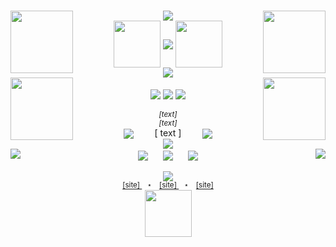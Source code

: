 <p align="center">
    <br/>
  <img align="left" width="100" src="https://carcuvorous.carrd.co/assets/images/gallery01/b34f3e28.gif?v=b471a82b">
  <img align="center" src="https://biscuit.crd.co/assets/images/gallery86/fe4df821.gif?v=cc1c6dfa">
  <img align="right" width="100" src="https://carcuvorous.carrd.co/assets/images/gallery01/ae8226a0.gif?v=b471a82b">
    <br/>
  <img align="center" width="75" src=" [border L URL] ">
  <img align="center" src="https://spotify-github-profile.kittinanx.com/api/view?uid= [spotify username] &cover_image=true&theme=novatorem&show_offline=true&background_color= [hex code here] &interchange=true&bar_color= [hex code here] &bar_color_cover=false">
  <img align="center" width="75" src=" [border R URL] ">
    <br/> 
  <img align="center" src="http://media.tumblr.com/4fd894db8ac379f6d6a136059d866c88/tumblr_inline_mh404424En1r913zj.gif">
    <br/>
  <img height="100" align="left" src=" [gif/png URL] ">
  <img height="100" align="right" src=" [gif/png URL] ">
    <br/>
  <img align="center" src="https://biscuit.crd.co/assets/images/gallery42/df32979f.gif?v=cc1c6dfa">
  <img align="center" src="https://komarev.com/ghpvc/?username=gaaraboof&color=900000&style=plastic&label=✯+kill+count+⭒+&abbreviated=true">
  <img align="center" src="https://f3verdream.carrd.co/assets/images/gallery01/0abee8c2.gif?v=ef994354">
    <br/>    <br/>
  <I><sub> [text] </sub></I>
    <br/>
  <I><sup> [text] </sup></I>
    <br/>
  <img align="center" src=" [small png URL] " hspace="30">
  <align="center"><hspace="20"> [ text ] </hspace></align>
  <img align="center" src=" [small png URL] " hspace="30">
    <br/>
  <img align="center" src="https://biscuit.crd.co/assets/images/gallery86/3f76d9d1.gif?v=cc1c6dfa">
    <br/>
  <img align="left" src=" [gif/png URL] ">
  <img align="center" src="https://carcuvorous.carrd.co/assets/images/gallery22/02c21a7d.jpg?v=b471a82b" hspace="10" >
  <img align="center" src="https://carcuvorous.carrd.co/assets/images/gallery09/6825816d.jpg?v=b471a82b" hspace="10" >
  <img align="center" src="https://carcuvorous.carrd.co/assets/images/gallery13/9f8560c5.png?v=b471a82b" hspace="10" >
  <img align="right" src=" [gif/png URL] ">
    <br/>
    <br/>
  <img align="center" src="https://biscuit.crd.co/assets/images/gallery78/356bb442.gif?v=cc1c6dfa">
    <br/>
  <sup> <a href=" [link] "> [site] </a> ⠀⋆⠀ <a href=" [link] "> [site] </a> ⠀⋆⠀ <a href=" [link] "> [site] </a> </sup>
    <br/>
  <img align="center" width="75" src="https://biscuit.crd.co/assets/images/gallery73/dc024c36.gif?v=cc1c6dfa">
</p>
